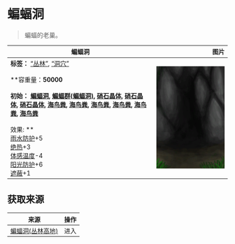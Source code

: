 # 蝙蝠洞  
> 蝙蝠的老巢。  
  
  蝙蝠洞  |   图片   
 ----  |  ----:   
 **标签：**	[“丛林”](tag_Jungle.md), [“洞穴”](tag_Cave.md)<br><br>**容重量：**50000<br><br>**初始：**	[蝙蝠洞](CaveBats.md), [蝙蝠群(蝙蝠洞)](BatColony.md), [硝石晶体](NiterCrystals.md), [硝石晶体](NiterCrystals.md), [硝石晶体](NiterCrystals.md), [海鸟粪](Guano.md), [海鸟粪](Guano.md), [海鸟粪](Guano.md), [海鸟粪](Guano.md), [海鸟粪](Guano.md), [海鸟粪](Guano.md)<br><br>** 效果: **<br>[雨水防护](RainProtection.md)+5<br>[绝热](InsulationHeat.md)+3<br>[体感温度](TemperaturePerceived.md)-4<br>[阳光防护](SunProtection.md)+6<br>[遮蔽](Sheltered.md)+1  |  ![](Sprite/BatCave.png)   
  
## 获取来源  
来源  |  操作  
----  |  ----  
[蝙蝠洞(丛林高地)](CaveBatsEntrance.md)  |  进入  
